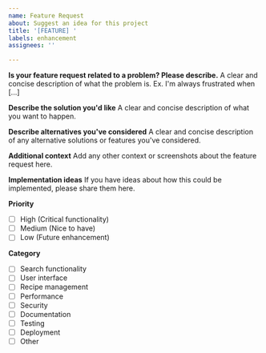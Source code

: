 ```yaml
---
name: Feature Request
about: Suggest an idea for this project
title: '[FEATURE] '
labels: enhancement
assignees: ''

---
```


**Is your feature request related to a problem? Please describe.**
A clear and concise description of what the problem is. Ex. I'm always frustrated when [...]

**Describe the solution you'd like**
A clear and concise description of what you want to happen.

**Describe alternatives you've considered**
A clear and concise description of any alternative solutions or features you've considered.

**Additional context**
Add any other context or screenshots about the feature request here.

**Implementation ideas**
If you have ideas about how this could be implemented, please share them here.

**Priority**
- [ ] High (Critical functionality)
- [ ] Medium (Nice to have)
- [ ] Low (Future enhancement)

**Category**
- [ ] Search functionality
- [ ] User interface
- [ ] Recipe management
- [ ] Performance
- [ ] Security
- [ ] Documentation
- [ ] Testing
- [ ] Deployment
- [ ] Other